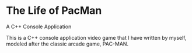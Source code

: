 The Life of PacMan
===================

A C++ Console Application


This is a C++ console application video game that I have written
by myself, modeled after the classic arcade game, PAC-MAN.
